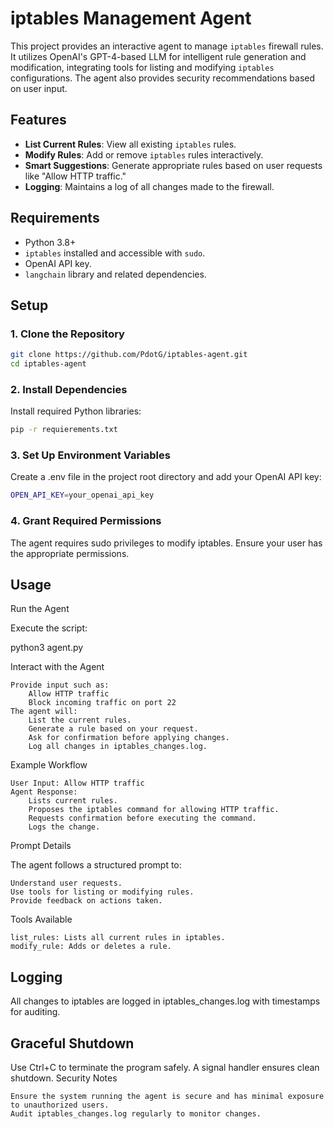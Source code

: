 # iptables Management Agent

This project provides an interactive agent to manage `iptables` firewall rules. It utilizes OpenAI's GPT-4-based LLM for intelligent rule generation and modification, integrating tools for listing and modifying `iptables` configurations. The agent also provides security recommendations based on user input.

## Features

- **List Current Rules**: View all existing `iptables` rules.
- **Modify Rules**: Add or remove `iptables` rules interactively.
- **Smart Suggestions**: Generate appropriate rules based on user requests like "Allow HTTP traffic."
- **Logging**: Maintains a log of all changes made to the firewall.

## Requirements

- Python 3.8+
- `iptables` installed and accessible with `sudo`.
- OpenAI API key.
- `langchain` library and related dependencies.

## Setup

### 1. Clone the Repository
```bash
git clone https://github.com/PdotG/iptables-agent.git
cd iptables-agent
```

### 2. Install Dependencies

Install required Python libraries:

```bash
pip -r requierements.txt
```

### 3. Set Up Environment Variables

Create a .env file in the project root directory and add your OpenAI API key:

```bash
OPEN_API_KEY=your_openai_api_key
```

### 4. Grant Required Permissions

The agent requires sudo privileges to modify iptables. Ensure your user has the appropriate permissions.
## Usage
Run the Agent

Execute the script:

python3 agent.py

Interact with the Agent

    Provide input such as:
        Allow HTTP traffic
        Block incoming traffic on port 22
    The agent will:
        List the current rules.
        Generate a rule based on your request.
        Ask for confirmation before applying changes.
        Log all changes in iptables_changes.log.

Example Workflow

    User Input: Allow HTTP traffic
    Agent Response:
        Lists current rules.
        Proposes the iptables command for allowing HTTP traffic.
        Requests confirmation before executing the command.
        Logs the change.

Prompt Details

The agent follows a structured prompt to:

    Understand user requests.
    Use tools for listing or modifying rules.
    Provide feedback on actions taken.

Tools Available

    list_rules: Lists all current rules in iptables.
    modify_rule: Adds or deletes a rule.

## Logging

All changes to iptables are logged in iptables_changes.log with timestamps for auditing.
## Graceful Shutdown

Use Ctrl+C to terminate the program safely. A signal handler ensures clean shutdown.
Security Notes

    Ensure the system running the agent is secure and has minimal exposure to unauthorized users.
    Audit iptables_changes.log regularly to monitor changes.

